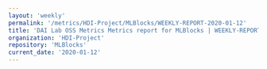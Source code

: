 ```yaml
---
layout: 'weekly'
permalink: '/metrics/HDI-Project/MLBlocks/WEEKLY-REPORT-2020-01-12'
title: 'DAI Lab OSS Metrics Metrics report for MLBlocks | WEEKLY-REPORT-2020-01-12'
organization: 'HDI-Project'
repository: 'MLBlocks'
current_date: '2020-01-12'
---
```

